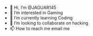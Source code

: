 - 👋 Hi, I’m @JAGUAR145
- 👀 I’m interested in Gaming
- 🌱 I’m currently learning Coding
- 💞️ I’m looking to collaborate on hacking
- 📫 How to reach me email me

<!---
JAGUAR145/JAGUAR145 is a ✨ special ✨ repository because its `README.md` (this file) appears on your GitHub profile.
You can click the Preview link to take a look at your changes.
--->
